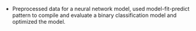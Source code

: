 - Preprocessed data for a neural network model, used model-fit-predict pattern to compile and evaluate a binary classification model and optimized the model.
